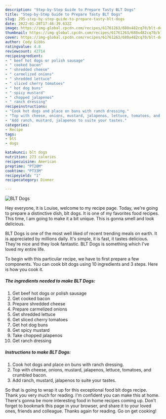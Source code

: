 ```yaml
---
description: "Step-by-Step Guide to Prepare Tasty BLT Dogs"
title: "Step-by-Step Guide to Prepare Tasty BLT Dogs"
slug: 295-step-by-step-guide-to-prepare-tasty-blt-dogs
date: 2022-01-28T17:46:39.632Z
image: https://img-global.cpcdn.com/recipes/61761263/680x482cq70/blt-dogs-recipe-main-photo.jpg
thumbnail: https://img-global.cpcdn.com/recipes/61761263/680x482cq70/blt-dogs-recipe-main-photo.jpg
cover: https://img-global.cpcdn.com/recipes/61761263/680x482cq70/blt-dogs-recipe-main-photo.jpg
author: Cody Gibbs
ratingvalue: 4.8
reviewcount: 42714
recipeingredient:
- " beef hot dogs or polish sausage"
- " cooked bacon"
- " shredded cheese"
- " carmelized onions"
- " shredded lettuce"
- " sliced cherry tomatoes"
- " hot dog buns"
- " spicy mustard"
- " chopped jalapenos"
- " ranch dressing"
recipeinstructions:
- "Cook hot dogs and place on buns with ranch dressing."
- "Top with cheese, onions, mustard, jalapenos, lettuce, tomatoes, and crumbled bacon."
- "Add ranch, mustard, jalapenos to suite your tastes."
categories:
- Recipe
tags:
- blt
- dogs

katakunci: blt dogs 
nutrition: 273 calories
recipecuisine: American
preptime: "PT20M"
cooktime: "PT33M"
recipeyield: "1"
recipecategory: Dinner

---
```



![BLT Dogs](https://img-global.cpcdn.com/recipes/61761263/680x482cq70/blt-dogs-recipe-main-photo.jpg)

Hey everyone, it is Louise, welcome to my recipe page. Today, we're going to prepare a distinctive dish, blt dogs. It is one of my favorites food recipes. This time, I am going to make it a bit unique. This is gonna smell and look delicious.

BLT Dogs is one of the most well liked of recent trending meals on earth. It is appreciated by millions daily. It's simple, it is fast, it tastes delicious. They're nice and they look fantastic. BLT Dogs is something which I've loved my entire life.




To begin with this particular recipe, we have to first prepare a few components. You can cook blt dogs using 10 ingredients and 3 steps. Here is how you cook it.

<!--inarticleads1-->

##### The ingredients needed to make BLT Dogs:

1. Get  beef hot dogs or polish sausage
1. Get  cooked bacon
1. Prepare  shredded cheese
1. Prepare  carmelized onions
1. Get  shredded lettuce
1. Get  sliced cherry tomatoes
1. Get  hot dog buns
1. Get  spicy mustard
1. Take  chopped jalapenos
1. Get  ranch dressing




<!--inarticleads2-->

##### Instructions to make BLT Dogs:

1. Cook hot dogs and place on buns with ranch dressing.
1. Top with cheese, onions, mustard, jalapenos, lettuce, tomatoes, and crumbled bacon.
1. Add ranch, mustard, jalapenos to suite your tastes.




So that is going to wrap it up for this exceptional food blt dogs recipe. Thank you very much for reading. I'm confident you can make this at home. There's gonna be more interesting food in home recipes coming up. Don't forget to bookmark this page in your browser, and share it to your loved ones, friends and colleague. Thanks again for reading. Go on get cooking!
